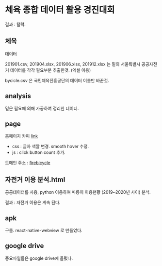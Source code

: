 # 체육 종합 데이터 활용 경진대회

결과 : 탈락.

## 체육

데이터  

201901.csv, 201904.xlsx, 201906.xlsx, 201912.xlsx 는 밑의 서울특별시 공공자전거 데이터를 각각 필요부분 추출한것.
(엑셀 이용)

bycicle.csv 은 국민체육진흥공단의 데이터 이름만 바꾼것. 

## analysis

밑은 필요에 의해 가공하여 정리한 데이터.

## page

홈페이지 카피 [link](https://www.free-css.com/free-css-templates/page258/beblack)

- css : 글자 색깔 변경. smooth hover 수정.
- js  : click button count 추가.

도메인 주소 : [firebicycle](https://firebicycle.netlify.app/)

## 자전거 이용 분석.html

공공데이터를 사용, python 이용하여 따릉이 이용현황 (2019~2020년 사이) 분석.

결과 : 자전거 이용은 계속 된다.

## apk

구름. react-native-webview 로 만들었다. 

## google drive

중요파일들은 google drive에 올렸다.
